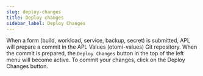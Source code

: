 ```yaml
---
slug: deploy-changes
title: Deploy changes
sidebar_label: Deploy Changes
---
```


When a form (build, workload, service, backup, secret) is submitted, APL will prepare a commit in the APL Values (otomi-values) Git repository. When the commit is prepared, the `Deploy Changes` button in the top of the left menu will become active. To commit your changes, click on the Deploy Changes button.
